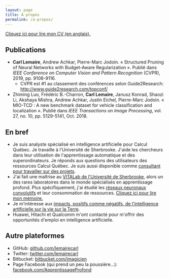 ```yaml
---
layout: page
title: À propos
permalink: /a-propos/
---
```


[Cliquez ici pour lire mon CV (en anglais).](https://drive.google.com/file/d/1fdaG8T5lrYUaGHeAVBaQmWsQcFItA9Mk/view?usp=sharing)

## Publications

* **Carl Lemaire**, Andrew Achkar, Pierre-Marc Jodoin. « Structured Pruning of Neural Networks with Budget-Aware Regularization ». Publié dans _IEEE Conference on Computer Vision and Pattern Recognition_ (CVPR), 2019, pp. 9108-9116.  
  * CVPR est #1 au classement des conférences selon Guide2Research: <http://www.guide2research.com/topconf/>
* Zhiming Luo, Frédéric B.-Charron, **Carl Lemaire**, Janusz Konrad, Shaozi Li, Akshaya Mishra, Andrew Achkar, Justin Eichel, Pierre-Marc Jodoin. « MIO-TCD : A new benchmark dataset for vehicle classification and localization ». Publié dans _IEEE Transactions on Image Processing_, vol. 27, no. 10, pp. 5129-5141, Oct. 2018.

## En bref

* Je suis analyste spécialisé en intelligence artificielle pour Calcul Québec. Je travaille à l'Université de Sherbrooke. J'aide les chercheurs dans leur utilisation de l'apprentissage automatique et des superordinateurs. Je réponds aux questions des utilisateurs des ressources Calcul Québec. Je suis aussi disponible comme [consultant pour travailler sur des projets](https://ia.ccs.usherbrooke.ca/).
* J'ai fait une maîtrise au [VITALab de l'Université de Sherbrooke](http://vital.dinf.usherbrooke.ca), alors un des rares laboratoires dans le monde spécialisés en apprentissage profond. Plus spécifiquement, j'ai étudié les [réseaux neuronaux convolutifs](https://fr.wikipedia.org/wiki/Réseau_neuronal_convolutif) et leur consommation de ressources. [Cliquez ici pour lire mon mémoire.](http://hdl.handle.net/11143/14661)
* Je m'intéresse aux [impacts, positifs comme négatifs, de l'intelligence artificielle sur la vie sur la Terre](https://futureoflife.org/background/benefits-risks-of-artificial-intelligence/).
* Huawei, Hitachi et Qualcomm m'ont contacté pour m'offrir des opportunités d'emploi en intelligence artificielle.

## Autre plateformes

* GitHub: <a href="http://github.com/lemairecarl">github.com/lemairecarl</a><br>
* Twitter: <a href="https://twitter.com/lemairecarl">twitter.com/lemairecarl</a>
* Bitbucket: <a href="http://bitbucket.com/imagicien">bitbucket.com/imagicien</a>
* Page Facebook (qui prend un peu la poussière...): <a href="https://www.facebook.com/ApprentissageProfond/">facebook.com/ApprentissageProfond</a><br>
